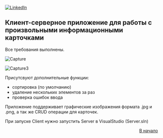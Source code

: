 <div id="top"></div>

[![LinkedIn][linkedin-shield]][linkedin-url]
  


## Клиент-серверное приложение для работы с произвольными информационными карточками

Все требования выполнены.

![Capture](https://user-images.githubusercontent.com/80919963/170615824-34b40486-6658-4d21-ac5d-bf023ffe7e74.PNG)

![Capture3](https://user-images.githubusercontent.com/80919963/170615838-42eb6c36-709e-4ea0-86e4-c49f40b168d6.PNG)

Присутсвуют дополнительные функции:
* сортировка (по умолчанию)
* удаление нескольких элементов за раз
* проверка ошибок ввода

Приложение поддерживает графические изображения формата .jpg и .png, а так же CRUD операции для карточек. 

При запуске Client нужно запустить Server в VisualStudio (Server.sln)

<p align="right"><a href="#top">В начало</a></p>


<!-- https://www.markdownguide.org/basic-syntax/#reference-style-links -->
[linkedin-shield]: https://img.shields.io/badge/-LinkedIn-black.svg?style=for-the-badge&logo=linkedin&colorB=555
[linkedin-url]: https://www.linkedin.com/in/maxim-anisovec/
